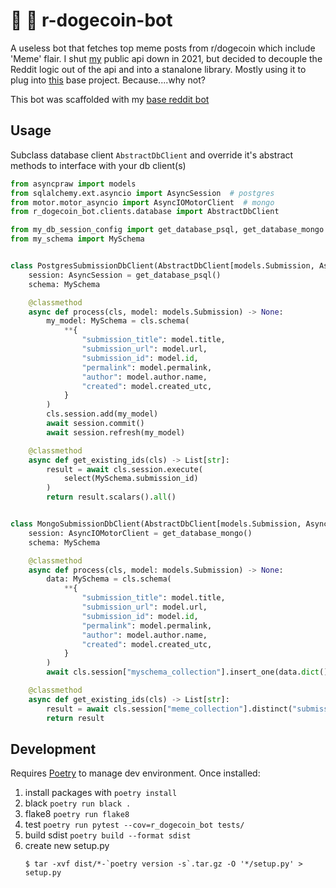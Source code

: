 # :dog: :space_invader: r-dogecoin-bot

A useless bot that fetches top meme posts from r/dogecoin which include 'Meme' flair. I shut [my](https://github.com/public-apis/public-apis/blob/master/README.md?plain=1#L1502) public api down in 2021, but decided to decouple the Reddit logic out of the api and into a stanalone library. Mostly using it to plug into [this](https://github.com/nickatnight/fastapi-backend-base) base project. Because....why not?

This bot was scaffolded with my [base reddit bot](https://github.com/nickatnight/docker-reddit-bot-base)

## Usage
Subclass database client `AbstractDbClient` and override it's abstract methods to interface with your db client(s)
```python
from asyncpraw import models
from sqlalchemy.ext.asyncio import AsyncSession  # postgres
from motor.motor_asyncio import AsyncIOMotorClient  # mongo
from r_dogecoin_bot.clients.database import AbstractDbClient

from my_db_session_config import get_database_psql, get_database_mongo
from my_schema import MySchema


class PostgresSubmissionDbClient(AbstractDbClient[models.Submission, AsyncSession, MySchema]):
    session: AsyncSession = get_database_psql()
    schema: MySchema

    @classmethod
    async def process(cls, model: models.Submission) -> None:
        my_model: MySchema = cls.schema(
            **{
                "submission_title": model.title,
                "submission_url": model.url,
                "submission_id": model.id,
                "permalink": model.permalink,
                "author": model.author.name,
                "created": model.created_utc,
            }
        )
        cls.session.add(my_model)
        await session.commit()
        await session.refresh(my_model)

    @classmethod
    async def get_existing_ids(cls) -> List[str]:
        result = await cls.session.execute(
            select(MySchema.submission_id)
        )
        return result.scalars().all()


class MongoSubmissionDbClient(AbstractDbClient[models.Submission, AsyncIOMotorClient, MySchema]):
    session: AsyncIOMotorClient = get_database_mongo()
    schema: MySchema

    @classmethod
    async def process(cls, model: models.Submission) -> None:
        data: MySchema = cls.schema(
            **{
                "submission_title": model.title,
                "submission_url": model.url,
                "submission_id": model.id,
                "permalink": model.permalink,
                "author": model.author.name,
                "created": model.created_utc,
            }
        )
        await cls.session["myschema_collection"].insert_one(data.dict())

    @classmethod
    async def get_existing_ids(cls) -> List[str]:
        result = await cls.session["meme_collection"].distinct("submission_id")
        return result
```

## Development
Requires [Poetry](https://python-poetry.org/docs/#osx--linux--bashonwindows-install-instructions) to manage dev environment.  Once installed:
1. install packages with `poetry install`
2. black `poetry run black .`
3. flake8 `poetry run flake8`
4. test `poetry run pytest --cov=r_dogecoin_bot tests/`
5. build sdist `poetry build --format sdist`
6. create new setup.py
    ```shell
    $ tar -xvf dist/*-`poetry version -s`.tar.gz -O '*/setup.py' > setup.py
